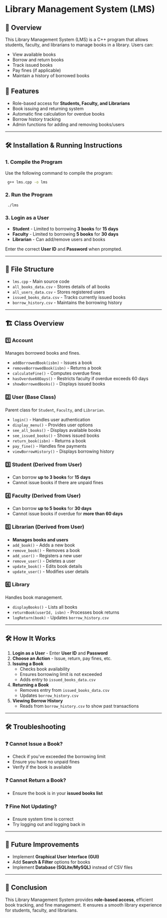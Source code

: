 # Library Management System (LMS)

## 📌 Overview
This Library Management System (LMS) is a C++ program that allows students, faculty, and librarians to manage books in a library. Users can:
- View available books
- Borrow and return books
- Track issued books
- Pay fines (if applicable)
- Maintain a history of borrowed books

## 🚀 Features
- Role-based access for **Students, Faculty, and Librarians**
- Book issuing and returning system
- Automatic fine calculation for overdue books
- Borrow history tracking
- Admin functions for adding and removing books/users

---

## 🛠 Installation & Running Instructions
### **1. Compile the Program**
Use the following command to compile the program:
```sh
 g++ lms.cpp -o lms
```

### **2. Run the Program**
```sh
 ./lms
```

### **3. Login as a User**
- **Student** - Limited to borrowing **3 books** for **15 days**
- **Faculty** - Limited to borrowing **5 books** for **30 days**
- **Librarian** - Can add/remove users and books

Enter the correct **User ID** and **Password** when prompted.

---

## 📂 File Structure
- `lms.cpp` - Main source code
- `all_books_data.csv` - Stores details of all books
- `all_users_data.csv` - Stores registered users
- `issued_books_data.csv` - Tracks currently issued books
- `borrow_history.csv` - Maintains the borrowing history

---

## 🏗️ Class Overview
### **1️⃣ Account**
Manages borrowed books and fines.
- `addBorrowedBook(isbn)` - Issues a book
- `removeBorrowedBook(isbn)` - Returns a book
- `calculateFine()` - Computes overdue fines
- `hasOverdue60Days()` - Restricts faculty if overdue exceeds 60 days
- `showBorrowedBooks()` - Displays issued books

### **2️⃣ User (Base Class)**
Parent class for `Student`, `Faculty`, and `Librarian`.
- `login()` - Handles user authentication
- `display_menu()` - Provides user options
- `see_all_books()` - Displays available books
- `see_issued_books()` - Shows issued books
- `return_book(isbn)` - Returns a book
- `pay_fine()` - Handles fine payments
- `viewBorrowHistory()` - Displays borrowing history

### **3️⃣ Student (Derived from User)**
- Can borrow **up to 3 books** for **15 days**
- Cannot issue books if there are unpaid fines

### **4️⃣ Faculty (Derived from User)**
- Can borrow **up to 5 books** for **30 days**
- Cannot issue books if overdue for **more than 60 days**

### **5️⃣ Librarian (Derived from User)**
- **Manages books and users**
- `add_book()` - Adds a new book
- `remove_book()` - Removes a book
- `add_user()` - Registers a new user
- `remove_user()` - Deletes a user
- `update_book()` - Edits book details
- `update_user()` - Modifies user details

### **6️⃣ Library**
Handles book management.
- `displayBooks()` - Lists all books
- `returnBook(userId, isbn)` - Processes book returns
- `logReturn(book)` - Updates `borrow_history.csv`

---

## 🛠️ How It Works
1. **Login as a User** - Enter **User ID** and **Password**
2. **Choose an Action** - Issue, return, pay fines, etc.
3. **Issuing a Book**
   - Checks book availability
   - Ensures borrowing limit is not exceeded
   - Adds entry to `issued_books_data.csv`
4. **Returning a Book**
   - Removes entry from `issued_books_data.csv`
   - Updates `borrow_history.csv`
5. **Viewing Borrow History**
   - Reads from `borrow_history.csv` to show past transactions

---

## 🛠 Troubleshooting
### ❓ Cannot Issue a Book?
- Check if you've exceeded the borrowing limit
- Ensure you have no unpaid fines
- Verify if the book is available

### ❓ Cannot Return a Book?
- Ensure the book is in your **issued books list**

### ❓ Fine Not Updating?
- Ensure system time is correct
- Try logging out and logging back in

---

## 📌 Future Improvements
- Implement **Graphical User Interface (GUI)**
- Add **Search & Filter** options for books
- Implement **Database (SQLite/MySQL)** instead of CSV files

---

## 📝 Conclusion
This Library Management System provides **role-based access**, efficient book tracking, and fine management. It ensures a smooth library experience for students, faculty, and librarians.

